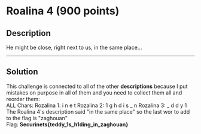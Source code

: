 # Roalina 4 (900 points)

## **Description**

He might be close, right next to us, in the same place...<br> 

---

## **Solution**
This challenge is connected to all of the other **descriptions** because I put mistakes on purpose in all of them and you need to collect them all and reorder them: <br>
ALL Chars:
Rozalina 1: i n e t
Rozalina 2: 1 g h d i s _ n
Rozalina 3: _ d d y 1
<br>
The Roalina 4's description said "in the same place" so the last wor to add to the flag is "zaghouan"<br>
Flag: **Securinets{teddy_1s_h1ding_in_zaghouan}**
